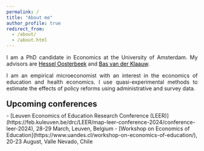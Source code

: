 ```yaml
---
permalink: /
title: "About me"
author_profile: true
redirect_from: 
  - /about/
  - /about.html
---
```


<p align="justify">  
I am a PhD candidate in Economics at the University of Amsterdam. My advisors are <a href="https://oosterbeek.economists.nl" style="color: black;">Hessel Oosterbeek</a> and <a href="https://personal.vu.nl/b.vander.klaauw/" style="color: black;">Bas van der Klaauw</a>.
</p>
<p align="justify">
I am an empirical microeconomist with an interest in the economics of education and health economics. I use quasi-experimental methods to estimate the effects of policy reforms using administrative and survey data.
</p>

<h2 style="margin-top: 20px; margin-bottom: 10px;">Upcoming conferences</h2>
- [Leuven Economics of Education Research Conference (LEER)](https://feb.kuleuven.be/drc/LEER/map-leer-conference-2024/conference-leer-2024), 28-29 March, Leuven, Belgium
- [Workshop on Economics of Education](https://www.uandes.cl/workshop-on-economics-of-education/), 20-23 August, Valle Nevado, Chile
